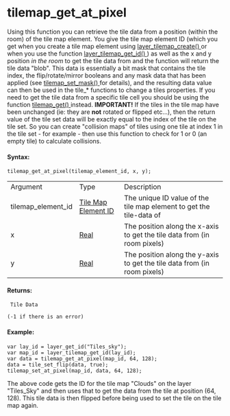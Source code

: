 # tilemap_get_at_pixel

Using this function you can retrieve the tile data from a position
(within the room) of the tile map element. You give the tile map element
ID (which you get when you create a tile map element using [
layer_tilemap_create() ](layer_tilemap_create) or when you use the
function [ layer_tilemap_get_id() ](layer_tilemap_get_id) ) as well
as the x and y position *in the room* to get the tile data from and the
function will return the tile data "blob". This data is essentially a
bit mask that contains the tile index, the flip/rotate/mirror booleans
and any mask data that has been applied (see [ tilemap_set_mask()
](tilemap_set_mask) for details), and the resulting data value can
then be used in the tile\_\* functions to change a tiles properties. If
you need to get the tile data from a specific tile cell you should be
using the function [ tilemap_get() ](tilemap_get) instead.
**IMPORTANT!** If the tiles in the tile map have been unchanged (ie:
they are **not** rotated or flipped etc...), then the return value of
the tile set data will be exactly equal to the index of the tile on the
tile set. So you can create "collision maps" of tiles using one tile at
index 1 in the tile set - for example - then use this function to check
for 1 or 0 (an empty tile) to calculate collisions.

#### Syntax:

``` gml
tilemap_get_at_pixel(tilemap_element_id, x, y);
```

|                    |                                                                                                                                             |                                                                          |
|--------------------|---------------------------------------------------------------------------------------------------------------------------------------------|--------------------------------------------------------------------------|
| Argument           | Type                                                                                                                                        | Description                                                              |
| tilemap_element_id |  [Tile Map Element ID](../../../../../../GameMaker_Language/GML_Reference/Asset_Management/Rooms/Tile_Map_Layers/layer_tilemap_get_id)  | The unique ID value of the tile map element to get the tile-data of      |
| x                  |  [Real](../../../../../../GameMaker_Language/GML_Overview/Data_Types)                                                                   | The position along the x-axis to get the tile data from (in room pixels) |
| y                  |  [Real](../../../../../../GameMaker_Language/GML_Overview/Data_Types)                                                                   | The position along the y-axis to get the tile data from (in room pixels) |

#### Returns:

``` gml
 Tile Data

(-1 if there is an error)
```

#### Example:

``` gml
var lay_id = layer_get_id("Tiles_sky");
var map_id = layer_tilemap_get_id(lay_id);
var data = tilemap_get_at_pixel(map_id, 64, 128);
data = tile_set_flip(data, true);
tilemap_set_at_pixel(map_id, data, 64, 128);
```

The above code gets the ID for the tile map "Clouds" on the layer
"Tiles_Sky" and then uses that to get the data from the tile at position
(64, 128). This tile data is then flipped before being used to set the
tile on the tile map again.
